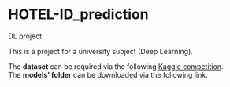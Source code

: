 # HOTEL-ID_prediction
DL project

This is a project for a university subject (Deep Learning).

The **dataset** can be required via the following [Kaggle competition](https://www.kaggle.com/competitions/hotel-id-to-combat-human-trafficking-2022-fgvc9/overview).\
The **models' folder** can be downloaded via the following link.
